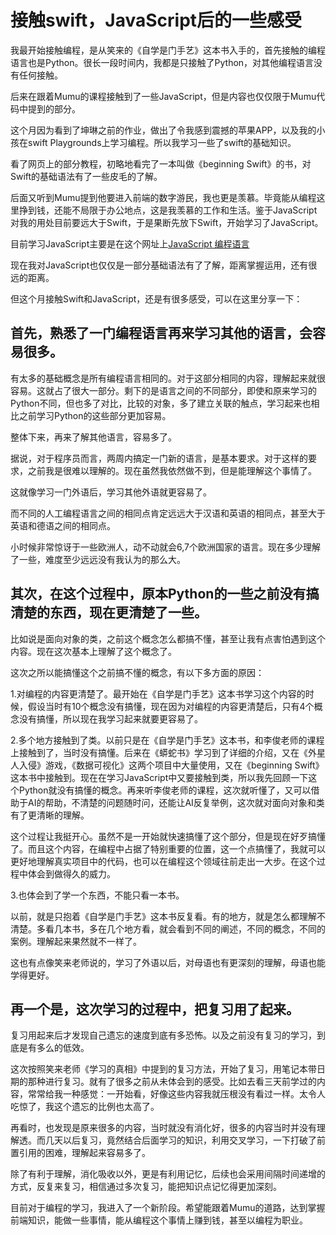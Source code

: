 # 接触swift，JavaScript后的一些感受

我最开始接触编程，是从笑来的《自学是门手艺》这本书入手的，首先接触的编程语言也是Python。很长一段时间内，我都是只接触了Python，对其他编程语言没有任何接触。

后来在跟着Mumu的课程接触到了一些JavaScript，但是内容也仅仅限于Mumu代码中提到的部分。

这个月因为看到了坤琳之前的作业，做出了令我感到震撼的苹果APP，以及我的小孩在swift Playgrounds上学习编程。所以我学习一些了swift的基础知识。

看了网页上的部分教程，初略地看完了一本叫做《beginning Swift》的书，对Swift的基础语法有了一些皮毛的了解。

后面又听到Mumu提到他要进入前端的数字游民，我也更是羡慕。毕竟能从编程这里挣到钱，还能不局限于办公地点，这是我羡慕的工作和生活。鉴于JavaScript对我的用处目前要远大于Swift，于是果断先放下Swift，开始学习了JavaScript。

目前学习JavaScript主要是在这个网址上[JavaScript 编程语言](https://zh.javascript.info/js)

现在我对JavaScript也仅仅是一部分基础语法有了了解，距离掌握运用，还有很远的距离。

但这个月接触Swift和JavaScript，还是有很多感受，可以在这里分享一下：



## 首先，熟悉了一门编程语言再来学习其他的语言，会容易很多。

有太多的基础概念是所有编程语言相同的。对于这部分相同的内容，理解起来就很容易。这就占了很大一部分。剩下的是语言之间的不同部分，即使和原来学习的Python不同，但也多了对比，比较的对象，多了建立关联的触点，学习起来也相比之前学习Python的这些部分更加容易。

整体下来，再来了解其他语言，容易多了。

据说，对于程序员而言，两周内搞定一门新的语言，是基本要求。对于这样的要求，之前我是很难以理解的。现在虽然我依然做不到，但是能理解这个事情了。

这就像学习一门外语后，学习其他外语就更容易了。

而不同的人工编程语言之间的相同点肯定远远大于汉语和英语的相同点，甚至大于英语和德语之间的相同点。

小时候非常惊讶于一些欧洲人，动不动就会6,7个欧洲国家的语言。现在多少理解了一些，难度至少远远没有我认为的那么大。



## 其次，在这个过程中，原本Python的一些之前没有搞清楚的东西，现在更清楚了一些。

比如说是面向对象的类，之前这个概念怎么都搞不懂，甚至让我有点害怕遇到这个内容。现在这次基本上理解了这个概念了。

这次之所以能搞懂这个之前搞不懂的概念，有以下多方面的原因：

1.对编程的内容更清楚了。最开始在《自学是门手艺》这本书学习这个内容的时候，假设当时有10个概念没有搞懂，现在因为对编程的内容更清楚后，只有4个概念没有搞懂，所以现在我学习起来就要更容易了。

2.多个地方接触到了类。以前只是在《自学是门手艺》这本书，和李俊老师的课程上接触到了，当时没有搞懂。后来在《蟒蛇书》学习到了详细的介绍，又在《外星人入侵》游戏，《数据可视化》这两个项目中大量使用，又在《beginning Swift》这本书中接触到。现在在学习JavaScript中又要接触到类，所以我先回顾一下这个Python就没有搞懂的概念。再来听李俊老师的课程，这次就听懂了，又可以借助于AI的帮助，不清楚的问题随时问，还能让AI反复举例，这次就对面向对象和类有了更清晰的理解。

这个过程让我挺开心。虽然不是一开始就快速搞懂了这个部分，但是现在好歹搞懂了。而且这个内容，在编程中占据了特别重要的位置，这一个点搞懂了，我就可以更好地理解真实项目中的代码，也可以在编程这个领域往前走出一大步。在这个过程中体会到做得久的威力。

3.也体会到了学一个东西，不能只看一本书。

以前，就是只抱着《自学是门手艺》这本书反复看。有的地方，就是怎么都理解不清楚。多看几本书，多在几个地方看，就会看到不同的阐述，不同的概念，不同的案例。理解起来果然就不一样了。

这也有点像笑来老师说的，学习了外语以后，对母语也有更深刻的理解，母语也能学得更好。



## 再一个是，这次学习的过程中，把复习用了起来。

复习用起来后才发现自己遗忘的速度到底有多恐怖。以及之前没有复习的学习，到底是有多么的低效。

这次按照笑来老师《学习的真相》中提到的复习方法，开始了复习，用笔记本带日期的那种进行复习。就有了很多之前从未体会到的感受。比如去看三天前学过的内容，常常给我一种感觉：一开始看，好像这些内容我就压根没有看过一样。太令人吃惊了，我这个遗忘的比例也太高了。

再看时，也发现是原来很多的内容，当时就没有消化好，很多的内容当时并没有理解透。而几天以后复习，竟然结合后面学习的知识，利用交叉学习，一下打破了前置引用的困难，理解起来容易多了。

除了有利于理解，消化吸收以外，更是有利用记忆，后续也会采用间隔时间递增的方式，反复来复习，相信通过多次复习，能把知识点记忆得更加深刻。



目前对于编程的学习，我进入了一个新阶段。希望能跟着Mumu的道路，达到掌握前端知识，能做一些事情，能从编程这个事情上赚到钱，甚至以编程为职业。





